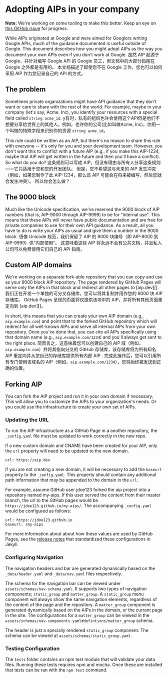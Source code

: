 # Adopting AIPs in your company

**Note:** We're working on some tooling to make this better. Keep an eye on
[this GitHub issue][] for progress.

While AIPs originated at Google and were aimed for Googlers writing Google
APIs, much of the guidance documented is useful outside of Google. This
document describes how you might adopt AIPs as the way you document your own
APIs even if you don't work at Google.
虽然 AIP 起源于 Google，并针对编写 Google API 的 Google 员工，但文档中的大部分指南在 Google 之外都是有用的。 本文档描述了即使您不在 Google 工作，您也可以如何采用 AIP 作为您记录自己的 API 的方式。

## The problem

Sometimes private organizations might have API guidance that they don't want or
care to share with the rest of the world. For example, maybe in your company
(let's say, Acme, Inc), you identify your resources with a special field called
`string acme_id`.
y有时，私有的组织也许会使用这个API但是他们不想要分享给世界上的其他人。例如，也许你的公司(比如叫做Acme, Inc)，你用一个叫做的特殊字段来识别你的资源
`string acme_id`。

This rule could be written as an AIP, but there's no reason to share this rule
with everyone -- it's only for you and your development team. However, you
don't want this to conflict with a future AIP (e.g., if you make this AIP-1234,
maybe that AIP will get written in the future and then you'll have a conflict).
So what do you do?
这条规则可以写成 AIP，但没有理由与所有人分享这条规则——它只适用于您和您的开发团队。 但是，您不希望这与未来的 AIP 发生冲突（例如，如果您制作了此 AIP-1234，那么该 AIP 可能会在将来被编写，然后您就会发生冲突）。 所以你会怎么做？

## The 9000 block

Much like the Unicode specification, we've reserved the 9000 block of AIP
numbers (that is, AIP-9000 through AIP-9999) to be for "internal use". This
means that these AIPs will never have public documentation and are free for
private companies to use for their own API guidance. As a result, all you have
to do is write your AIPs as usual and give them a number in the 9000 block.
很像 Unicode 规范，我们保留了 AIP 的 9000 块编号（即 AIP-9000 到 AIP-9999）供“内部使用”。
这意味着这些 AIP 将永远不会有公共文档，并且私人公司可以免费使用它们自己的 API 指南。


## Custom AIP domains

We're working on a separate fork-able repository that you can copy and use as
your 9000 block AIP repository. The page rendered by GitHub Pages will serve
only the AIPs in that block and redirect all other pages to [aip.dev][].
我们正在开发一个单独的可分叉存储库，您可以将其复制并用作您的 9000 块 AIP 存储库。 GitHub Pages 呈现的页面将仅提供该块中的 AIP，并将所有其他页面重定向到 [aip.dev][]。

In short, this means that you can create your own AIP domain (e.g.,
`aip.example.com`) and point that to the forked GitHub repository which will
redirect for all well-known AIPs and serve all internal AIPs from your own
repository. Once you've done that, you can cite all AIPs specifically using
that domain name (e.g., `aip.example.com/1234`) and you'll always get sent to
the right place.
简而言之，这意味着您可以创建自己的 AIP 域（例如，`aip.example.com`）并将其指向分叉的 GitHub 存储库，该存储库将为所有知名 AIP 重定向并从您自己的存储库提供所有内部 AIP . 完成此操作后，您可以引用所有专门使用该域名的 AIP（例如，`aip.example.com/1234`），您将始终被发送到正确的位置。

## Forking AIP

You can fork the AIP project and run it in your own domain if necessary. This
will allow you to customize the AIPs to your organization's needs. Or you could
use the infrastructure to create your own set of AIPs.

### Updating the URL

To run the AIP infrastructure as a GitHub Page in a another repository, the
`_config.yaml` file must be updated to work correctly in the new repo.

If a new custom domain and CNAME have been created for your AIP, only the `url`
property will need to be updated to the new domain.

```
url: https://aip.dev
```

If you are not creating a new domain, it will be necessary to add the `baseurl`
property to the `_config.yaml`. This property should contain any additional
path information that may be appended to the domain in the `url`.

For example, assume GitHub user jdoe123 forked the aip project into a
repository named my-aips. If this user served the content from their master
branch, the url to the GitHub pages would be
`https://jdoe123.github.io/my-aips/`. The accompanying `_config.yaml` would be
configured as follows:

```
url: https://jdoe123.github.io
baseurl: /my-aips
```

For more information about about how these values are used by GitHub Pages, see
the [release notes][] that standardized these configurations in Jekyll.

### Configuring Navigation

The navigation headers and bar are generated dynamically based on the
`_data/header.yaml` and `_data/nav.yaml` files respectively.

The schema for the navigation bar can be viewed under
`assets/schemas/nav-schema.yaml`. It supports two types of navigation
components; `static_group` and `matter_group`. A `static_group` menu component
will always show the same navigation elements, regardless of the content of the
page and the repository. A `matter_group` component is generated dynamically
based on the AIPs in the domain, or the current page in the site. The
configurations for a `matter_group` can be viewed in the
`assets/schemas/nav-components.yaml#defintions/matter_group` schema.

The header is just a specially rendered `static_group` component. The schema
can be viewed at `assets/schemas/static_group.yaml`.

### Testing Configuration

The `tests` folder contains an npm test module that will validate your data
files. Running these tests requires npm and mocha. Once these are installed
that tests can be ran with the `npm test` command.

<!-- prettier-ignore-start -->
[this github issue]: https://github.com/googleapis/aip/issues/98
[npm]: https://www.npmjs.com/get-npm
[mocha]: https://www.npmjs.com/package/mocha
[release notes]: https://jekyllrb.com/news/2016/10/06/jekyll-3-3-is-here/#2-relative_url-and-absolute_url-filters
<!-- prettier-ignore-end -->
